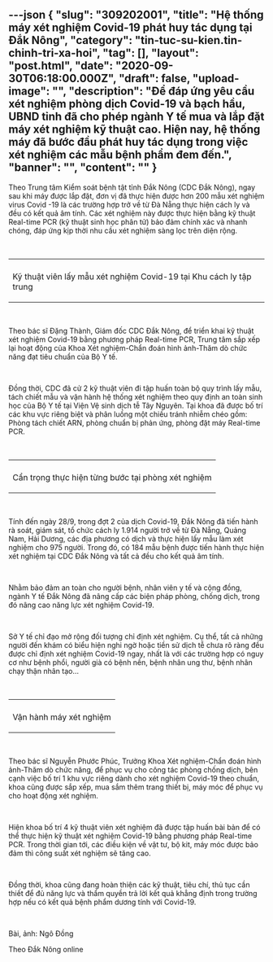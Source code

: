 ---json
{
    "slug": "309202001",
    "title": "Hệ thống máy xét nghiệm Covid-19 phát huy tác dụng tại Đắk Nông",
    "category": "tin-tuc-su-kien.tin-chinh-tri-xa-hoi",
    "tag": [],
    "layout": "post.html",
    "date": "2020-09-30T06:18:00.000Z",
    "draft": false,
    "upload-image": "",
    "description": "Để đáp ứng yêu cầu xét nghiệm phòng dịch Covid-19 và bạch hầu, UBND tỉnh đã cho phép ngành Y tế mua và lắp đặt máy xét nghiệm kỹ thuật cao. Hiện nay, hệ thống máy đã bước đầu phát huy tác dụng trong việc xét nghiệm các mẫu bệnh phẩm đem đến.",
    "banner": "",
    "__content__": ""
}
---
<p>Theo Trung t&acirc;m Kiểm so&aacute;t bệnh tật tỉnh Đắk N&ocirc;ng (CDC Đắk N&ocirc;ng), ngay sau khi m&aacute;y được lắp đặt, đơn vị đ&atilde; thực hiện được hơn 200 mẫu x&eacute;t nghiệm virus Covid -19 l&agrave; c&aacute;c trường hợp trở về từ Đ&agrave; Nẵng thực hiện c&aacute;ch ly v&agrave; đều c&oacute; kết quả &acirc;m t&iacute;nh. C&aacute;c x&eacute;t nghiệm n&agrave;y được thực hiện bằng kỹ thuật Real-time PCR (kỹ thuật sinh học ph&acirc;n tử) bảo đảm ch&iacute;nh x&aacute;c v&agrave; nhanh ch&oacute;ng, đ&aacute;p ứng kịp thời nhu cầu x&eacute;t nghiệm s&agrave;ng lọc tr&ecirc;n diện rộng.</p>

<p>&nbsp;</p>

<table align="center">
	<tbody>
		<tr>
			<td><img alt="" src="http://www.baodaknong.org.vn/database/image/2020/09/30/3408-SK-1.jpg" /></td>
		</tr>
		<tr>
			<td>
			<p>Kỹ thuật vi&ecirc;n lấy mẫu x&eacute;t nghiệm Covid-19 tại Khu c&aacute;ch ly tập trung</p>
			</td>
		</tr>
	</tbody>
</table>

<p>&nbsp;</p>

<p>Theo b&aacute;c sĩ Đặng Th&agrave;nh, Gi&aacute;m đốc CDC Đắk N&ocirc;ng, để triển khai kỹ thuật x&eacute;t nghiệm Covid-19 bằng phương ph&aacute;p Real-time PCR, Trung t&acirc;m sắp xếp lại hoạt động của Khoa X&eacute;t nghiệm-Chẩn đo&aacute;n h&igrave;nh ảnh-Thăm d&ograve; chức năng đạt ti&ecirc;u chuẩn của Bộ Y tế.</p>

<p>&nbsp;</p>

<p>Đồng thời, CDC đ&atilde; cử 2 kỹ thuật vi&ecirc;n đi tập huấn to&agrave;n bộ quy tr&igrave;nh lấy mẫu, t&aacute;ch chiết mẫu v&agrave; vận h&agrave;nh hệ thống x&eacute;t nghiệm theo quy định an to&agrave;n sinh học của Bộ Y tế tại Viện Vệ sinh dịch tễ T&acirc;y Nguy&ecirc;n. Tại khoa đ&atilde; được bố tr&iacute; c&aacute;c khu vực ri&ecirc;ng biệt v&agrave; ph&acirc;n luồng một chiều tr&aacute;nh nhiễm ch&eacute;o gồm: Ph&ograve;ng t&aacute;ch chiết ARN, ph&ograve;ng chuẩn bị phản ứng, ph&ograve;ng đặt m&aacute;y Real-time PCR.</p>

<p>&nbsp;</p>

<table align="center">
	<tbody>
		<tr>
			<td><img alt="" src="http://www.baodaknong.org.vn/database/image/2020/09/30/3408-SK-2.jpg" /></td>
		</tr>
		<tr>
			<td>
			<p>Cẩn trọng thực hiện từng bước tại ph&ograve;ng x&eacute;t nghiệm</p>
			</td>
		</tr>
	</tbody>
</table>

<p>&nbsp;</p>

<p>T&iacute;nh đến ng&agrave;y 28/9, trong đợt 2 của dịch Covid-19, Đắk N&ocirc;ng đ&atilde; tiến h&agrave;nh r&agrave; so&aacute;t, gi&aacute;m s&aacute;t, tổ chức c&aacute;ch ly 1.914 người trở về từ Đ&agrave; Nẵng, Quảng Nam, Hải Dương, c&aacute;c địa phương c&oacute; dịch v&agrave; thực hiện lấy mẫu l&agrave;m x&eacute;t nghiệm cho 975 người. Trong đ&oacute;, c&oacute; 184 mẫu bệnh được tiến h&agrave;nh thực hiện x&eacute;t nghiệm tại CDC Đắk N&ocirc;ng v&agrave; tất cả đều cho kết quả &acirc;m t&iacute;nh.</p>

<p>&nbsp;</p>

<p>Nhằm bảo đảm an to&agrave;n cho người bệnh, nh&acirc;n vi&ecirc;n y tế v&agrave; cộng đồng, ng&agrave;nh Y tế Đắk N&ocirc;ng đ&atilde; n&acirc;ng cấp c&aacute;c biện ph&aacute;p ph&ograve;ng, chống dịch, trong đ&oacute; n&acirc;ng cao năng lực x&eacute;t nghiệm Covid-19.</p>

<p>&nbsp;</p>

<p>Sở Y tế chỉ đạo mở rộng đối tượng chỉ định x&eacute;t nghiệm. Cụ thể, tất cả những người đến kh&aacute;m c&oacute; biểu hiện nghi ngờ hoặc tiền sử dịch tễ chưa r&otilde; r&agrave;ng đều được chỉ định x&eacute;t nghiệm Covid-19 ngay, nhất l&agrave; với c&aacute;c trường hợp c&oacute; nguy cơ như bệnh phổi, người gi&agrave; c&oacute; bệnh nền, bệnh nh&acirc;n ung thư, bệnh nh&acirc;n chạy thận nh&acirc;n tạo&hellip;</p>

<p>&nbsp;</p>

<table align="center">
	<tbody>
		<tr>
			<td><img alt="" src="http://www.baodaknong.org.vn/database/image/2020/09/30/3408-SK-3.jpg" /></td>
		</tr>
		<tr>
			<td>
			<p>Vận h&agrave;nh m&aacute;y x&eacute;t nghiệm</p>
			</td>
		</tr>
	</tbody>
</table>

<p>&nbsp;</p>

<p>Theo b&aacute;c sĩ Nguyễn Phước Ph&uacute;c, Trưởng Khoa X&eacute;t nghiệm-Chẩn đo&aacute;n h&igrave;nh ảnh-Thăm d&ograve; chức năng, để phục vụ cho c&ocirc;ng t&aacute;c ph&ograve;ng chống dịch, b&ecirc;n cạnh việc bố tr&iacute; 1 khu vực ri&ecirc;ng d&agrave;nh cho x&eacute;t nghiệm Covid-19 theo chuẩn, khoa cũng được sắp xếp, mua sắm th&ecirc;m trang thiết bị, m&aacute;y m&oacute;c để phục vụ cho hoạt động x&eacute;t nghiệm.</p>

<p>&nbsp;</p>

<p>Hiện khoa bố tr&iacute; 4 kỹ thuật vi&ecirc;n x&eacute;t nghiệm đ&atilde; được tập huấn b&agrave;i bản để c&oacute; thể thực hiện kỹ thuật x&eacute;t nghiệm Covid-19 bằng phương ph&aacute;p Real-time PCR. Trong thời gian tới, c&aacute;c điều kiện về vật tư, bộ kit, m&aacute;y m&oacute;c được bảo đảm th&igrave; c&ocirc;ng suất x&eacute;t nghiệm sẽ tăng cao.</p>

<p>&nbsp;</p>

<p>Đồng thời, khoa cũng đang ho&agrave;n thiện c&aacute;c kỹ thuật, ti&ecirc;u ch&iacute;, thủ tục cần thiết để đủ năng lực v&agrave; thẩm quyền trả lời kết quả khẳng định trong trường hợp nếu c&oacute; kết quả bệnh phẩm dương t&iacute;nh với Covid-19.</p>

<p>&nbsp;</p>

<p>B&agrave;i, ảnh: Ng&ocirc; Đồng</p>

<p>Theo Đắk N&ocirc;ng online</p>
